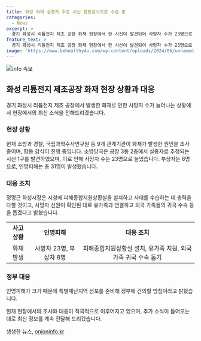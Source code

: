 ```yaml
---
title: 화성 화재 실종자 추정 시신 합동감식으로 수습 중
categories:
  - News
excerpt: >
  경기 화성시 리튬전지 제조 공장 화재 현장에서 한 시신이 발견되어 사망자 수가 23명으로 늘었습니다. 현재 합동 감식이 진행 중이며 정확한 화재 원인을 조사 중입니다. 시신의 신원 확인을 위해 DNA 채취 및 유족 대조가 예정되어 있고, 사망자 중 17명이 중국 국적자입니다. 화성시장은 사태 수습을 위해 노력하고 있으며, 특별재난지역 선포를 건의할 예정입니다. (150자)
feature_text: >
  경기 화성시 리튬전지 제조 공장 화재 현장에서 한 시신이 발견되어 사망자 수가 23명으로 늘었습니다. 현재 합동 감식이 진행 중이며 정확한 화재 원인을 조사 중입니다. 시신의 신원 확인을 위해 DNA 채취 및 유족 대조가 예정되어 있고, 사망자 중 17명이 중국 국적자입니다. 화성시장은 사태 수습을 위해 노력하고 있으며, 특별재난지역 선포를 건의할 예정입니다. (150자)
image: 'https://www.behealthy4u.com/wp-content/uploads/2024/06/unnamed-file.png'
---
```


<p><img src="https://www.behealthy4u.com/wp-content/uploads/2024/06/unnamed-file.png" alt="info 속보" /></p>

<h2 data-ke-size="size26">화성 리튬전지 제조공장 화재 현장 상황과 대응</h2>

<p data-ke-size="size16">경기 화성시 리튬전지 제조 공장에서 발생한 화재로 인한 사망자 수가 늘어나는 상황에서 현장에서의 최신 소식을 전해드리겠습니다.</p>

<h3>현장 상황</h3>

<p data-ke-size="size16">현재 소방과 경찰, 국립과학수사연구원 등 9개 관계기관이 화재가 발생한 원인을 조사 중이며, 합동 감식이 진행 중입니다. 소방당국은 공장 3동 2층에서 실종자로 추정되는 시신 1구를 발견하였으며, 이로 인해 사망자 수는 23명으로 늘었습니다. 부상자는 8명으로, 인명피해는 총 31명이 발생했습니다. </p>

<h3>대응 조치</h3>

<p data-ke-size="size16">정명근 화성시장은 시청에 피해종합지원상황실을 설치하고 사태를 수습하는 데 총력을 다할 것이고, 사망자 신원이 확인된 대로 유가족과 연결하고 외국 가족들의 귀국 수속 등을 돕겠다고 밝혔습니다.</p>

<table>
  <tr>
    <td style="text-align: center; height: 17px;"><b>사고 상황</b></td>
    <td style="text-align: center; height: 17px;"><b>인명피해</b></td>
    <td style="text-align: center; height: 17px;"><b>대응 조치</b></td>
  </tr>
  <tr>
    <td style="text-align: center;">화재 발생</td>
    <td style="text-align: center;">사망자 23명, 부상자 8명</td>
    <td style="text-align: center;">피해종합지원상황실 설치, 유가족 지원, 외국 가족 귀국 수속 돕기</td>
  </tr>
</table>

<h3>정부 대응</h3>

<p data-ke-size="size16">인명피해가 크기 때문에 특별재난지역 선포를 준비해 정부에 건의할 방침이라고 밝혔습니다.</p>

<p data-ke-size="size16">현재 현장에서의 조사와 대응이 적극적으로 이루어지고 있으며, 추가 소식이 들어오는 대로 최신 정보를 계속 전달해 드리겠습니다.</p>
생생한 뉴스, <a href="https://onioninfo.kr" rel="dofollow">onioninfo.kr</a>


